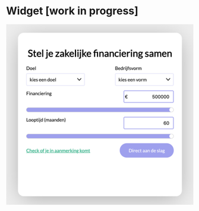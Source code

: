 # Widget [work in progress]

<img src="https://github.com/muise001/React-Widget/blob/master/widget.png" alt="widget screenshot" />
